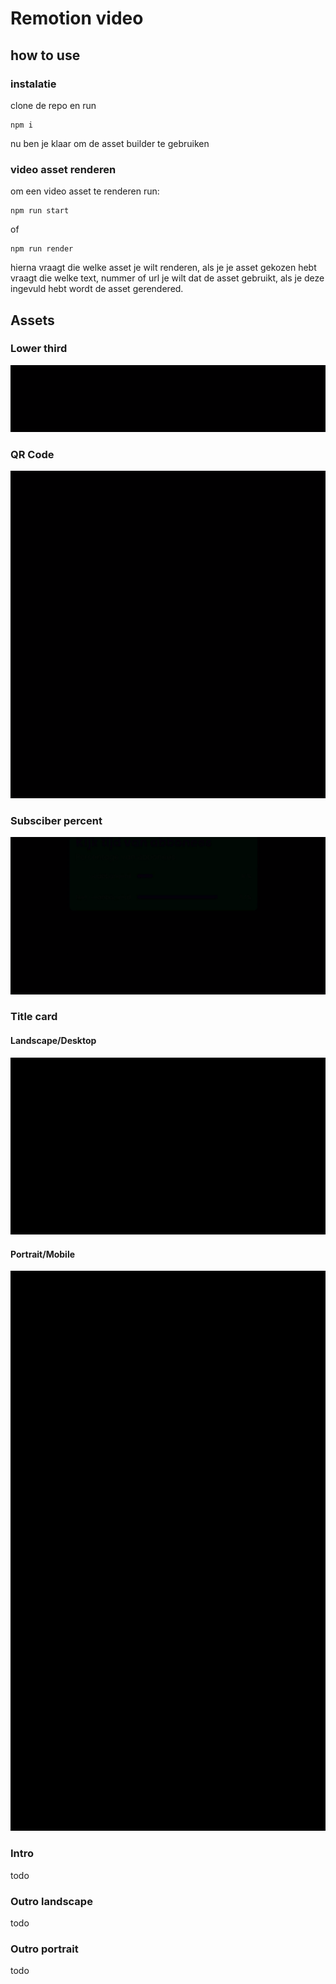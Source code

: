 # Remotion video

## how to use
### instalatie
clone de repo en run
```console
npm i
```
nu ben je klaar om de asset builder te gebruiken

### video asset renderen
om een video asset te renderen run:
```console
npm run start
```
of 
```console
npm run render
```
hierna vraagt die welke asset je wilt renderen, als je je asset gekozen hebt vraagt die welke text, nummer of url je wilt dat de asset gebruikt, als je deze ingevuld hebt wordt de asset gerendered.
## Assets

### Lower third
![Lower third graphic](src/assets/lowerthird.gif)
### QR Code
![QR code graphic](src/assets/qrcode.gif)
### Subsciber percent
![Subsciber percentage graphic](src/assets/subsciberPercent.gif)
### Title card
#### Landscape/Desktop
![title card animation](src/assets/titlecardlandscape.gif)
#### Portrait/Mobile
![title card animation](src/assets/titlecardportrait.gif)
### Intro
todo
### Outro landscape
todo
### Outro portrait 
todo